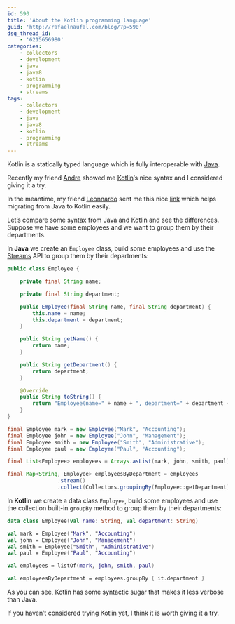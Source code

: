 ```yaml
---
id: 590
title: 'About the Kotlin programming language'
guid: 'http://rafaelnaufal.com/blog/?p=590'
dsq_thread_id:
    - '6215656980'
categories:
    - collectors
    - development
    - java
    - java8
    - kotlin
    - programming
    - streams
tags:
    - collectors
    - development
    - java
    - java8
    - kotlin
    - programming
    - streams
---
```


Kotlin is a statically typed language which is fully interoperable with [Java](http://www.oracle.com/technetwork/java/javase/downloads/index.html).

Recently my friend [Andre](https://andrematheus.net.br) showed me [Kotlin](https://kotlinlang.org/)‘s nice syntax and I considered giving it a try.

In the meantime, my friend [Leonnardo](https://github.com/leonnardo) sent me this nice [link](https://fabiomsr.github.io/from-java-to-kotlin/) which helps migrating from Java to Kotlin easily.

Let’s compare some syntax from Java and Kotlin and see the differences. Suppose we have some employees and we want to group them by their departments.

In **Java** we create an `Employee` class, build some employees and use the [Streams](https://docs.oracle.com/javase/8/docs/api/java/util/stream/package-summary.html) API to group them by their departments:

```java
public class Employee {

    private final String name;

    private final String department;

    public Employee(final String name, final String department) {
        this.name = name;
        this.department = department;
    }

    public String getName() {
        return name;
    }

    public String getDepartment() {
        return department;
    }

    @Override
    public String toString() {
        return "Employee(name=" + name + ", department=" + department + ")";
    }
}

final Employee mark = new Employee("Mark", "Accounting");
final Employee john = new Employee("John", "Management");
final Employee smith = new Employee("Smith", "Administrative");
final Employee paul = new Employee("Paul", "Accounting");

final List<Employee> employees = Arrays.asList(mark, john, smith, paul);

final Map<String, Employee> employeesByDepartment = employees
                .stream()
                .collect(Collectors.groupingBy(Employee::getDepartment));
```

In **Kotlin** we create a data class `Employee`, build some employees and use the collection built-in `groupBy` method to group them by their departments:

```kotlin
data class Employee(val name: String, val department: String)

val mark = Employee("Mark", "Accounting")
val john = Employee("John", "Management")
val smith = Employee("Smith", "Administrative")
val paul = Employee("Paul", "Accounting")

val employees = listOf(mark, john, smith, paul)

val employeesByDepartment = employees.groupBy { it.department }
```

As you can see, Kotlin has some syntactic sugar that makes it less verbose than Java.

If you haven’t considered trying Kotlin yet, I think it is worth giving it a try.
